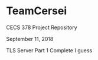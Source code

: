 # TeamCersei
CECS 378 Project Repository
 
 
 
 September 11, 2018 
 
 TLS Server Part 1 Complete I guess
